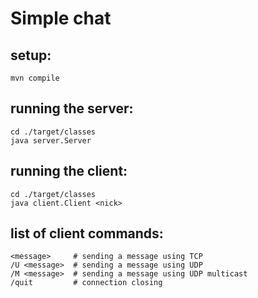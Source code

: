 # Simple chat

## setup:

```
mvn compile
```

## running the server:

```
cd ./target/classes
java server.Server
```

## running the client:

```
cd ./target/classes
java client.Client <nick>
```

## list of client commands:

```
<message>     # sending a message using TCP
/U <message>  # sending a message using UDP
/M <message>  # sending a message using UDP multicast
/quit         # connection closing
```
